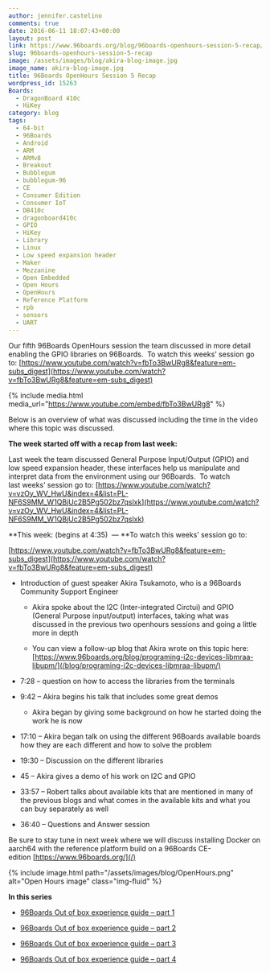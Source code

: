 ```yaml
---
author: jennifer.castelino
comments: true
date: 2016-06-11 18:07:43+00:00
layout: post
link: https://www.96boards.org/blog/96boards-openhours-session-5-recap/
slug: 96boards-openhours-session-5-recap
image: /assets/images/blog/akira-blog-image.jpg
image_name: akira-blog-image.jpg
title: 96Boards OpenHours Session 5 Recap
wordpress_id: 15263
Boards:
  - DragonBoard 410c
  - HiKey
category: blog
tags:
  - 64-bit
  - 96Boards
  - Android
  - ARM
  - ARMv8
  - Breakout
  - Bubblegum
  - bubblegum-96
  - CE
  - Consumer Edition
  - Consumer IoT
  - DB410c
  - dragonboard410c
  - GPIO
  - HiKey
  - Library
  - Linux
  - Low speed expansion header
  - Maker
  - Mezzanine
  - Open Embedded
  - Open Hours
  - OpenHours
  - Reference Platform
  - rpb
  - sensors
  - UART
---
```


Our fifth 96Boards OpenHours session the team discussed in more detail enabling the GPIO libraries on 96Boards.  To watch this weeks’ session go to: [https://www.youtube.com/watch?v=fbTo3BwURg8&feature=em-subs_digest](https://www.youtube.com/watch?v=fbTo3BwURg8&feature=em-subs_digest)

{% include media.html media_url="https://www.youtube.com/embed/fbTo3BwURg8" %}

Below is an overview of what was discussed including the time in the video where this topic was discussed.

**The week started off with a recap from last week:**

Last week the team discussed General Purpose Input/Output (GPIO) and low speed expansion header, these interfaces help us manipulate and interpret data from the environment using our 96Boards.  To watch last weeks’ session go to: [https://www.youtube.com/watch?v=vzOy_WV_HwU&index=4&list=PL-NF6S9MM_W1QBjUc2B5Pg502bz7qslxk](https://www.youtube.com/watch?v=vzOy_WV_HwU&index=4&list=PL-NF6S9MM_W1QBjUc2B5Pg502bz7qslxk)

**This week: (begins at 4:35)  — **To watch this weeks’ session go to:

[https://www.youtube.com/watch?v=fbTo3BwURg8&feature=em-subs_digest](https://www.youtube.com/watch?v=fbTo3BwURg8&feature=em-subs_digest)

- Introduction of guest speaker Akira Tsukamoto, who is a 96Boards Community Support Engineer

  - Akira spoke about the I2C (Inter-integrated Circtui) and GPIO (General Purpose input/output) interfaces, taking what was discussed in the previous two openhours sessions and going a little more in depth

  - You can view a follow-up blog that Akira wrote on this topic here: [https://www.96boards.org/blog/programing-i2c-devices-libmraa-libupm/](/blog/programing-i2c-devices-libmraa-libupm/)

- 7:28 – question on how to access the libraries from the terminals

- 9:42 – Akira begins his talk that includes some great demos

  - Akira began by giving some background on how he started doing the work he is now

- 17:10 – Akira began talk on using the different 96Boards available boards how they are each different and how to solve the problem

- 19:30 – Discussion on the different libraries

- 45 – Akira gives a demo of his work on I2C and GPIO

- 33:57 – Robert talks about available kits that are mentioned in many of the previous blogs and what comes in the available kits and what you can buy separately as well

- 36:40 – Questions and Answer session

Be sure to stay tune in next week where we will discuss installing Docker on aarch64 with the reference platform build on a 96Boards CE-edition [https://www.96boards.org/](/)

{% include image.html path="/assets/images/blog/OpenHours.png" alt="Open Hours image" class="img-fluid" %}

**In this series**

- [96Boards Out of box experience guide – part 1](/blog/96boards-box-experience-guide-1/)

- [96Boards Out of box experience guide – part 2](/blog/96boards-box-experience-guide-2/)

- [96Boards Out of box experience guide – part 3](/blog/96boards-box-experience-guide-3/)

- [96Boards Out of box experience guide – part 4](/blog/96boards-box-experience-guide-4/)
